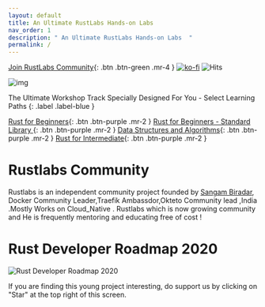```yaml
---
layout: default
title: An Ultimate RustLabs Hands-on Labs
nav_order: 1
description: " An Ultimate RustLabs Hands-on Labs  "
permalink: /
---
```

[Join RustLabs Community](https://discord.gg/aU3yAmF){: .btn .btn-green .mr-4 } [![ko-fi](https://www.ko-fi.com/img/githubbutton_sm.svg)](https://ko-fi.com/K3K0E60M)
![Hits](https://hitcounter.pythonanywhere.com/count/tag.svg?url=https%3A%2F%2Frustlabs.kubedaily.com%2F) <br>

![img](https://raw.githubusercontent.com/sangam14/RustLabs/master/img/rustbanner.png)

The Ultimate Workshop Track Specially Designed For You - Select Learning Paths 
{: .label .label-blue }

[Rust for Beginners](http://rustlabs.kubedaily.com/Beginners/README.html){: .btn .btn-purple .mr-2 } [Rust for Beginners - Standard Library ](){: .btn .btn-purple .mr-2 } [Data Structures and Algorithms](){: .btn .btn-purple .mr-2 } [Rust for Intermediate](){: .btn .btn-purple .mr-2 }   

# Rustlabs Community 

Rustlabs is an independent community project founded by [Sangam Biradar](https://twitter.com/BiradarSangam/), Docker Community Leader,Traefik Ambassdor,Okteto Community lead ,India .Mostly Works on Cloud_Native . Rustlabs which is now growing community and He is frequently mentoring and educating free of cost ! 



# Rust Developer Roadmap 2020

 ![Rust Developer Roadmap 2020](https://raw.githubusercontent.com/sangam14/RustLabs/master/img/rust-web-developer-roadmap.png)
 
If you are finding this young project interesting, do support us by clicking on "Star" at the top right of this screen.




